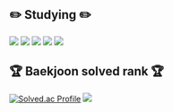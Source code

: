 ## ✏️ Studying ✏️
<img src="https://img.shields.io/badge/Python-3776AB?style=flat&logo=Python&logoColor=white" />
<img src="https://img.shields.io/badge/Java-007396?style=flat&logo=Java&logoColor=white" />
<img src="https://img.shields.io/badge/C++-00599C?style=flat&logo=C++&logoColor=white" />
<img src="https://img.shields.io/badge/C-A8B9CC?style=flat&logo=C&logoColor=white" />
<img src="https://img.shields.io/badge/HTML5-E34F26?style=flat&logo=HTML5&logoColor=white" />

## 🏆 Baekjoon solved rank 🏆
[![Solved.ac Profile](http://mazassumnida.wtf/api/v2/generate_badge?boj=wonmin9211)](https://solved.ac/wonmin9211)
<img src="http://mazandi.herokuapp.com/api?handle=wonmin9211&theme=warm"/>
  
<!--

- 🔭 I’m currently working on ...
- 🌱 I’m currently learning ...
- 👯 I’m looking to collaborate on ...
- 🤔 I’m looking for help with ...
- 💬 Ask me about ...
- 📫 How to reach me: ...
- 😄 Pronouns: ...
- ⚡ Fun fact: ...
-->
